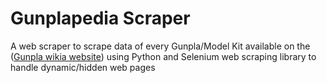 # Gunplapedia Scraper

A web scraper to scrape data of every Gunpla/Model Kit available on the ([Gunpla wikia website](https://gunpla.fandom.com/wiki/Gunplapedia)) using Python and Selenium web scraping library to handle dynamic/hidden web pages
